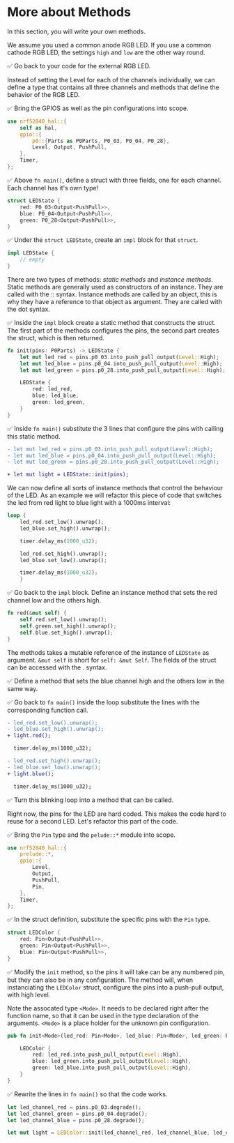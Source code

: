 # More about Methods

In this section, you will write your own methods. 

We assume you used a common anode RGB LED. If you use a common cathode RGB LED, the settings `high` and `low` are the other way round. 

✅ Go back to your code for the external RGB LED. 

Instead of setting the Level for each of the channels individually, we can define a type that contains all three channels and methods that define the behavior of the RGB LED.

✅ Bring the GPIOS as well as the pin configurations into scope. 

```rust
use nrf52840_hal::{
    self as hal,
    gpio::{
        p0::{Parts as P0Parts, P0_03, P0_04, P0_28},
        Level, Output, PushPull,
    },
    Timer,
};
```
✅ Above `fn main()`, define a struct with three fields, one for each channel. Each channel has it's own type!

```rust
struct LEDState {
    red: P0_03<Output<PushPull>>,
    blue: P0_04<Output<PushPull>>,
    green: P0_28<Output<PushPull>>,
}
```

✅ Under the `struct LEDState`, create an `impl` block for that `struct`.

```rust
impl LEDState {
    // empty
}
```

There are two types of methods: *static methods* and *instance methods*. Static methods are generally used as constructors of an instance. They are called with the :: syntax. Instance methods are called by an object, this is why they have a reference to that object as argument. They are called with the dot syntax.

✅ Inside the `impl` block create a static method that constructs the struct. The first part of the methods configures the pins, the second part creates the struct, which is then returned. 

```rust
fn init(pins: P0Parts) -> LEDState {
    let mut led_red = pins.p0_03.into_push_pull_output(Level::High);
    let mut led_blue = pins.p0_04.into_push_pull_output(Level::High);
    let mut led_green = pins.p0_28.into_push_pull_output(Level::High);

    LEDState {
        red: led_red,
        blue: led_blue,
        green: led_green,
    }
}
```
✅ Inside `fn main()` substitute the 3 lines that configure the pins with calling this static method. 

```diff
- let mut led_red = pins.p0_03.into_push_pull_output(Level::High);
- let mut led_blue = pins.p0_04.into_push_pull_output(Level::High);
- let mut led_green = pins.p0_28.into_push_pull_output(Level::High);

+ let mut light = LEDState::init(pins);
```
We can now define all sorts of instance methods that control the behaviour of the LED. As an example we will refactor this piece of code that switches the led from red light to blue light with a 1000ms interval:

```rust
loop {
    led_red.set_low().unwrap();
    led_blue.set_high().unwrap();

    timer.delay_ms(1000_u32);

    led_red.set_high().unwrap();
    led_blue.set_low().unwrap();

    timer.delay_ms(1000_u32);
    }
```

✅ Go back to the `impl` block. Define an instance method that sets the red channel low and the others high. 

```rust 
fn red(&mut self) {
    self.red.set_low().unwrap();
    self.green.set_high().unwrap();
    self.blue.set_high().unwrap();
}
```

The methods takes a mutable reference of the instance of `LEDState` as argument. `&mut self` is short for `self: &mut Self`. The fields of the struct can be accessed with the . syntax.  

✅ Define a method that sets the blue channel high and the others low in the same way. 

✅ Go back to `fn main()` inside the loop substitute the lines with the corresponding function call. 

```diff
- led_red.set_low().unwrap();
- led_blue.set_high().unwrap();
+ light.red();

  timer.delay_ms(1000_u32);

- led_red.set_high().unwrap();
- led_blue.set_low().unwrap();
+ light.blue();

  timer.delay_ms(1000_u32);
```

✅ Turn this blinking loop into a method that can be called.

Right now, the pins for the LED are hard coded. This makes the code hard to reuse for a second LED. Let's refactor this part of the code. 

✅ Bring the `Pin` type and the `pelude::*` module into scope.

```rust
use nrf52840_hal::{
    prelude::*, 
    gpio::{
        Level, 
        Output, 
        PushPull, 
        Pin,
    }, 
    Timer,
};
```

✅ In the struct definition, substitute the specific pins with the `Pin` type.

```rust
struct LEDColor {
    red: Pin<Output<PushPull>>,
    green: Pin<Output<PushPull>>,
    blue: Pin<Output<PushPull>>,
}
```

✅ Modify the `init` method, so the pins it will take can be any numbered pin, but they can also be in any configuration. The method will, when instanciating the `LEDColor` struct, configure the pins into a push-pull output, with high level.

Note the assocated type `<Mode>`. It needs to be declared right after the function name, so that it can be used in the type declaration of the arguments. `<Mode>` is a place holder for the unknown pin configuration. 


```rust
pub fn init<Mode>(led_red: Pin<Mode>, led_blue: Pin<Mode>, led_green: Pin<Mode>) -> LEDColor {

    LEDColor {
        red: led_red.into_push_pull_output(Level::High),
        blue: led_green.into_push_pull_output(Level::High),
        green: led_blue.into_push_pull_output(Level::High),
    }
}
```

✅ Rewrite the lines in `fn main()` so that the code works.

```rust
let led_channel_red = pins.p0_03.degrade();
let led_channel_green = pins.p0_04.degrade();
let led_channel_blue = pins.p0_28.degrade();

let mut light = LEDColor::init(led_channel_red, led_channel_blue, led_channel_green);
```